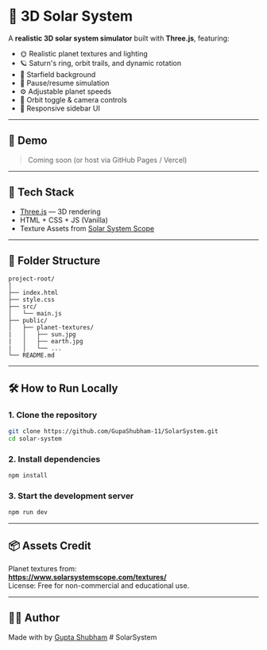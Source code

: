 
# 🌌 3D Solar System

A **realistic 3D solar system simulator** built with **Three.js**, featuring:

- 🌞 Realistic planet textures and lighting  
- 🪐 Saturn's ring, orbit trails, and dynamic rotation  
- 🌠 Starfield background  
- 🛑 Pause/resume simulation  
- ⚙️ Adjustable planet speeds  
- 🧭 Orbit toggle & camera controls  
- 📱 Responsive sidebar UI  

---

## 🚀 Demo

> Coming soon (or host via GitHub Pages / Vercel)

---

## 🧰 Tech Stack

- [Three.js](https://threejs.org/) — 3D rendering  
- HTML + CSS + JS (Vanilla)  
- Texture Assets from [Solar System Scope](https://www.solarsystemscope.com/textures/)

---

## 📂 Folder Structure

```
project-root/
│
├── index.html
├── style.css
├── src/
│   └── main.js
├── public/
│   ├── planet-textures/
|   │   ├── sun.jpg
|   │   ├── earth.jpg
|   │   └── ...
└── README.md
```

---

## 🛠️ How to Run Locally

### 1. Clone the repository

```bash
git clone https://github.com/GupaShubham-11/SolarSystem.git
cd solar-system
```

### 2. Install dependencies

```bash
npm install
```

### 3. Start the development server

```bash
npm run dev
```


---

## 📦 Assets Credit

Planet textures from:  
**https://www.solarsystemscope.com/textures/**  
License: Free for non-commercial and educational use.

---

## 🧑‍🚀 Author

Made with by [Gupta Shubham](https://gupta-shubham-11.vercel.app)
#   S o l a r S y s t e m 
 
 